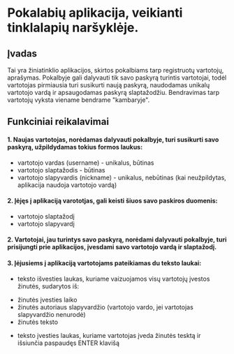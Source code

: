 # Pokalabių aplikacija, veikianti tinklalapių naršyklėje.
## Įvadas
Tai yra žiniatinklio aplikacijos, skirtos pokalbiams tarp registruotų vartotojų, aprašymas. Pokalbyje gali dalyvauti tik savo paskyrą turintis vartotojai, todėl vartotojas pirmiausia turi susikurti naują paskyrą, naudodamas unikalų vartotojo vardą ir apsaugodamas paskyrą slaptažodžiu. Bendravimas tarp vartotojų vyksta viename bendrame "kambaryje".

## Funkciniai reikalavimai

#### 1. Naujas vartotojas, norėdamas dalyvauti pokalbyje, turi susikurti savo paskyrą, užpildydamas tokius formos laukus:
* vartotojo vardas (username) - unikalus, būtinas
* vartotojo slaptažodis - būtinas
* vartotojo slapyvardis (nickname) - unikalus, nebūtinas (kai neužpildytas, aplikacija naudoja vartotojo vardą)

#### 2. Įėjęs į aplikaciją varototjas, gali keisti šiuos savo paskiros duomenis:
* vartotojo slaptažodį
* vartotojo slapyvardį

#### 2. Vartotojai, jau turintys savo paskyrą, norėdami dalyvauti pokalbyje, turi prisijungti prie aplikacijos, įvesdami savo vartotojo vardą ir slaptažodį.

#### 3. Įėjusiems į aplikaciją vartotojams pateikiamas du teksto laukai:
* teksto išvesties laukas, kuriame vaizuojamos visų vartotojų įvestos žinutės, sudarytos iš:
 - žinutės įvesties laiko
 - žinutės autoriaus slapyvardžio (vartotojo vardo, jei vartotojas slapyvardžio nenurodė)
 - žinutės teksto
* teksto įvesties laukas, kuriame vartotojas įveda žinutės tesktą ir išsiunčia paspaudęs ENTER klavišą